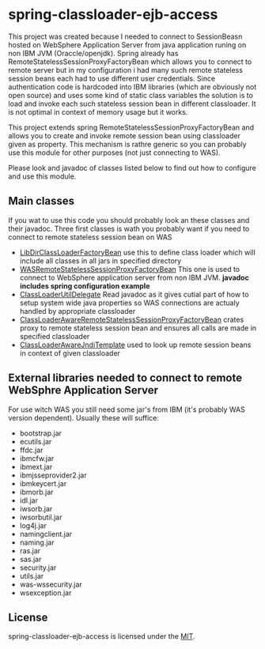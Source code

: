 # spring-classloader-ejb-access

This project was created because I needed to connect to SessionBeasn hosted on WebSphere Application Server from java application
runing on non IBM JVM (Oraccle/openjdk). Spring already has RemoteStatelessSessionProxyFactoryBean which allows you to connect to remote server
but in my configuration i had many such remote stateless session beans each had to use different user credentials.
Since authentication code is hardcoded into IBM libraries (which are obviously not open source) and uses some kind of static class variables the solution
is to load and invoke each such stateless session bean in different classloader. It is not optimal in context of memory usage but it works.

This project extends spring RemoteStatelessSessionProxyFactoryBean and allows you to create and invoke remote session bean using
classloader given as property. This mechanism is rathre generic so you can probably use this module for other purposes (not just connecting to WAS).

Please look and javadoc of classes listed below to find out how to configure and use this module.

## Main classes

If you wat to use this code you should probably look an these classes and their javadoc. Three first classes is wath you probably want
if you need to connect to remote stateless session bean on WAS

* [LibDirClassLoaderFactoryBean](./src/main/java/com/github/djarosz/spring/ejb/access/LibDirClassLoaderFactoryBean.java)
  use this to define class loader which will include all classes in all jars in specified directory
* [WASRemoteStatelessSessionProxyFactoryBean](./src/main/java/com/github/djarosz/spring/ejb/access/WASRemoteStatelessSessionProxyFactoryBean.java)
  This one is used to connect to WebSphere application server from non IBM JVM. **javadoc includes spring configuration example**
* [ClassLoaderUtilDelegate](./src/main/java/com/github/djarosz/spring/ejb/access/ClassLoaderUtilDelegate.java)
  Read javadoc as it gives cutial part of how to setup system wide java properties so WAS connections are actualy handled by appropriate classloader
* [ClassLoaderAwareRemoteStatelessSessionProxyFactoryBean](./src/main/java/com/github/djarosz/spring/ejb/access/ClassLoaderAwareRemoteStatelessSessionProxyFactoryBean.java)
  crates proxy to remote stateless session bean and ensures all calls are made in specified classloader
* [ClassLoaderAwareJndiTemplate](./src/main/java/com/github/djarosz/spring/ejb/access/ClassLoaderAwareJndiTemplate.java)
  used to look up remote session beans in context of given classloader

## External libraries needed to connect to remote WebSphre Application Server

For use witch WAS you still need some jar's from IBM (it's probably WAS version dependent). Usually these will suffice:
- bootstrap.jar
- ecutils.jar
- ffdc.jar
- ibmcfw.jar
- ibmext.jar
- ibmjsseprovider2.jar
- ibmkeycert.jar
- ibmorb.jar
- idl.jar
- iwsorb.jar
- iwsorbutil.jar
- log4j.jar
- namingclient.jar
- naming.jar
- ras.jar
- sas.jar
- security.jar
- utils.jar
- was-wssecurity.jar
- wsexception.jar

## License

spring-classloader-ejb-access is licensed under the [MIT](./LICENSE).

